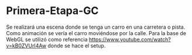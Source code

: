 # Primera-Etapa-GC

Se realizará una escena donde se tenga un carro en una carretera o pista. Como animación se vería el carro moviéndose por la calle. Para la base de WebGL se utilizó como referencia https://www.youtube.com/watch?v=kB0ZVUrI4Aw donde se hace el setup.
